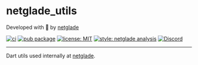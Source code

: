 # netglade_utils

Developed with 💚 by [netglade][netglade_link]

[![ci][ci_badge]][ci_badge_link]
[![pub package][pub_badge]][pub_badge_link]
[![license: MIT][license_badge]][license_badge_link]
[![style: netglade analysis][style_badge]][style_badge_link]
[![Discord][discord_badge]][discord_badge_link]

---

Dart utils used internally at [netglade][netglade_link].



[netglade_link]: https://netglade.com/en
[discord_badge]: https://img.shields.io/discord/1091460081054400532.svg?logo=discord&color=blue
[discord_badge_link]: https://discord.gg/sJfBBuDZy4

[ci_badge]: https://img.shields.io/github/actions/workflow/status/netglade/flutter_core/netglade_utils-test.yaml?branch=main
[ci_badge_link]: https://github.com/netglade/flutter_core/actions/workflows/netglade_utils-test.yaml

[pub_badge]: https://img.shields.io/pub/v/netglade_utils.svg
[pub_badge_link]: https://pub.dartlang.org/packages/netglade_utils

[style_badge]: https://img.shields.io/badge/style-netglade_analysis-26D07C.svg
[style_badge_link]: https://pub.dev/packages/netglade_analysis

[license_badge]: https://img.shields.io/badge/license-MIT-blue.svg
[license_badge_link]: https://opensource.org/licenses/MIT
